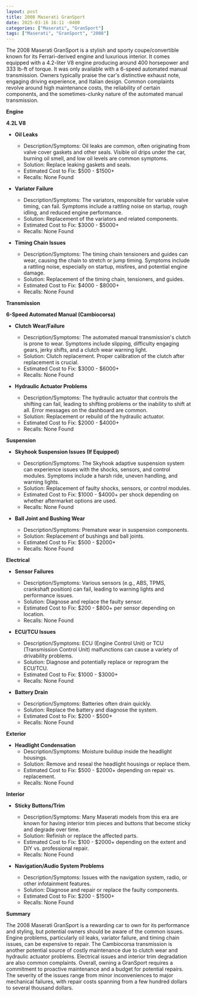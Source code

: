 ```yaml
---
layout: post
title: 2008 Maserati GranSport
date: 2025-03-16 16:11 -0400
categories: ["Maserati", "GranSport"]
tags: ["Maserati", "GranSport", "2008"]
---
```

The 2008 Maserati GranSport is a stylish and sporty coupe/convertible known for its Ferrari-derived engine and luxurious interior. It comes equipped with a 4.2-liter V8 engine producing around 400 horsepower and 333 lb-ft of torque. It was only available with a 6-speed automated manual transmission. Owners typically praise the car's distinctive exhaust note, engaging driving experience, and Italian design. Common complaints revolve around high maintenance costs, the reliability of certain components, and the sometimes-clunky nature of the automated manual transmission.

**Engine**

**4.2L V8**

*   **Oil Leaks**
    *   Description/Symptoms: Oil leaks are common, often originating from valve cover gaskets and other seals. Visible oil drips under the car, burning oil smell, and low oil levels are common symptoms.
    *   Solution: Replace leaking gaskets and seals.
    *   Estimated Cost to Fix: $500 - $1500+
    *   Recalls: None Found

*   **Variator Failure**
    *   Description/Symptoms: The variators, responsible for variable valve timing, can fail. Symptoms include a rattling noise on startup, rough idling, and reduced engine performance.
    *   Solution: Replacement of the variators and related components.
    *   Estimated Cost to Fix: $3000 - $5000+
    *   Recalls: None Found

*   **Timing Chain Issues**
    *   Description/Symptoms: The timing chain tensioners and guides can wear, causing the chain to stretch or jump timing. Symptoms include a rattling noise, especially on startup, misfires, and potential engine damage.
    *   Solution: Replacement of the timing chain, tensioners, and guides.
    *   Estimated Cost to Fix: $4000 - $8000+
    *   Recalls: None Found

**Transmission**

**6-Speed Automated Manual (Cambiocorsa)**

*   **Clutch Wear/Failure**
    *   Description/Symptoms: The automated manual transmission's clutch is prone to wear. Symptoms include slipping, difficulty engaging gears, jerky shifts, and a clutch wear warning light.
    *   Solution: Clutch replacement. Proper calibration of the clutch after replacement is crucial.
    *   Estimated Cost to Fix: $3000 - $6000+
    *   Recalls: None Found

*   **Hydraulic Actuator Problems**
    *   Description/Symptoms: The hydraulic actuator that controls the shifting can fail, leading to shifting problems or the inability to shift at all. Error messages on the dashboard are common.
    *   Solution: Replacement or rebuild of the hydraulic actuator.
    *   Estimated Cost to Fix: $2000 - $4000+
    *   Recalls: None Found

**Suspension**

*   **Skyhook Suspension Issues (If Equipped)**
    *   Description/Symptoms: The Skyhook adaptive suspension system can experience issues with the shocks, sensors, and control modules. Symptoms include a harsh ride, uneven handling, and warning lights.
    *   Solution: Replacement of faulty shocks, sensors, or control modules.
    *   Estimated Cost to Fix: $1000 - $4000+ per shock depending on whether aftermarket options are used.
    *   Recalls: None Found

*   **Ball Joint and Bushing Wear**
    *   Description/Symptoms: Premature wear in suspension components.
    *   Solution: Replacement of bushings and ball joints.
    *   Estimated Cost to Fix: $500 - $2000+
    *   Recalls: None Found

**Electrical**

*   **Sensor Failures**
    *   Description/Symptoms: Various sensors (e.g., ABS, TPMS, crankshaft position) can fail, leading to warning lights and performance issues.
    *   Solution: Diagnose and replace the faulty sensor.
    *   Estimated Cost to Fix: $200 - $800+ per sensor depending on location.
    *   Recalls: None Found

*   **ECU/TCU Issues**
    *   Description/Symptoms: ECU (Engine Control Unit) or TCU (Transmission Control Unit) malfunctions can cause a variety of drivability problems.
    *   Solution: Diagnose and potentially replace or reprogram the ECU/TCU.
    *   Estimated Cost to Fix: $1000 - $3000+
    *   Recalls: None Found

*   **Battery Drain**
    * Description/Symptoms: Batteries often drain quickly.
    * Solution: Replace the battery and diagnose the system.
    * Estimated Cost to Fix: $200 - $500+
    * Recalls: None Found

**Exterior**

*   **Headlight Condensation**
    *   Description/Symptoms: Moisture buildup inside the headlight housings.
    *   Solution: Remove and reseal the headlight housings or replace them.
    *   Estimated Cost to Fix: $500 - $2000+ depending on repair vs. replacement.
    *   Recalls: None Found

**Interior**

*   **Sticky Buttons/Trim**
    *   Description/Symptoms: Many Maserati models from this era are known for having interior trim pieces and buttons that become sticky and degrade over time.
    *   Solution: Refinish or replace the affected parts.
    *   Estimated Cost to Fix: $100 - $2000+ depending on the extent and DIY vs. professional repair.
    *   Recalls: None Found

*   **Navigation/Audio System Problems**
    *   Description/Symptoms: Issues with the navigation system, radio, or other infotainment features.
    *   Solution: Diagnose and repair or replace the faulty components.
    *   Estimated Cost to Fix: $200 - $1500+
    *   Recalls: None Found

**Summary**

The 2008 Maserati GranSport is a rewarding car to own for its performance and styling, but potential owners should be aware of the common issues. Engine problems, particularly oil leaks, variator failure, and timing chain issues, can be expensive to repair. The Cambiocorsa transmission is another potential source of costly maintenance due to clutch wear and hydraulic actuator problems. Electrical issues and interior trim degradation are also common complaints. Overall, owning a GranSport requires a commitment to proactive maintenance and a budget for potential repairs. The severity of the issues range from minor inconveniences to major mechanical failures, with repair costs spanning from a few hundred dollars to several thousand dollars.

